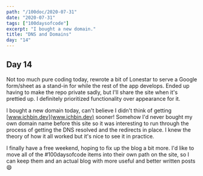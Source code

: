 ```yaml
---
path: "/100doc/2020-07-31"
date: "2020-07-31"
tags: ["100daysofcode"]
excerpt: "I bought a new domain."
title: "DNS and Domains"
day: "14"
---
```


## Day 14

Not too much pure coding today, rewrote a bit of Lonestar to serve a Google form/sheet as a stand-in for while the rest of the app develops. Ended up having to make the repo private sadly, but I'll share the site when it's prettied up. I definitely prioritized functionality over appearance for it.

I bought a new domain today, can't believe I didn't think of getting [www.ichbin.dev](www.ichbin.dev) sooner! Somehow I'd never bought my own domain name before this site so it was interesting to run through the process of getting the DNS resolved and the redirects in place. I knew the theory of how it all worked but it's nice to see it in practice.

I finally have a free weekend, hoping to fix up the blog a bit more. I'd like to move all of the \#100daysofcode items into their own path on the site, so I can keep them and an actual blog with more useful and better written posts 😄
